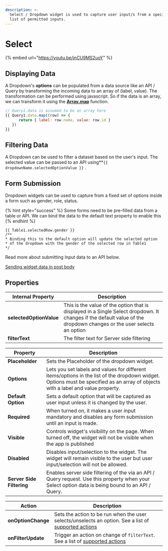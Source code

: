 ```yaml
---
description: >-
  ‌Select / Dropdown widget is used to capture user input/s from a specified
  list of permitted inputs.
---
```


# Select

{% embed url="https://youtu.be/jnCU9MS2uoY" %}

## Displaying Data

A Dropdown's **options** can be populated from a data source like an API / Query by transforming the incoming data to an array of (label, value). The transformation can be performed using javascript. So if the data is an array, we can transform it using the [**Array.map**](https://developer.mozilla.org/en-US/docs/Web/JavaScript/Reference/Global\_Objects/TypedArray/map) function.

```javascript
// Query1.data is assumed to be an array here
{{ Query1.data.map((row) => { 
      return { label: row.name, value: row.id } 
   }) 
}}
```

## Filtering Data

A Dropdown can be used to filter a dataset based on the user's input. The selected value can be passed to an API using\*\*`{{ dropdownName.selectedOptionValue }}` .

## **Form Submission**

Dropdown widgets can be used to capture from a fixed set of options inside a form such as gender, role, status.

{% hint style="success" %}
Some forms need to be pre-filled data from a table or API. We can bind the data to the default text property to enable this
{% endhint %}

```
{{ Table1.selectedRow.gender }}
/**
* Binding this to the default option will update the selected option 
* of the dropdown with the gender of the selected row in Table1
*/
```

Read more about submitting Input data to an API below.

[Sending widget data in post body](dropdown-1.md)

## Properties

| Internal Property       | Description                                                                                                                                                          |
| ----------------------- | -------------------------------------------------------------------------------------------------------------------------------------------------------------------- |
| **selectedOptionValue** | This is the value of the option that is displayed in a Single Select dropdown. It changes if the default value of the dropdown changes or the user selects an option |
| **filterText**          | The filter text for Server side filtering                                                                                                                            |

| Property                  | Description                                                                                                                                                                      |
| ------------------------- | -------------------------------------------------------------------------------------------------------------------------------------------------------------------------------- |
| **Placeholder**           | Sets the Placeholder of the dropdown widget.                                                                                                                                     |
| **Options**               | Lets you set labels and values for different items/options in the list of the dropdown widget. Options must be specified as an array of objects with a label and value property. |
| **Default Option**        | Sets a default option that will be captured as user input unless it is changed by the user.                                                                                      |
| **Required**              | When turned on, it makes a user input mandatory and disables any form submission until an input is made.                                                                         |
| **Visible**               | Controls widget's visibility on the page. When turned off, the widget will not be visible when the app is published                                                              |
| **Disabled**              | Disables input/selection to the widget. The widget will remain visible to the user but user input/selection will not be allowed.                                                 |
| **Server Side Filtering** | Enables server side filtering of the via an API / Query request. Use this property when your Select option data is being bound to an API / Query.                                |

| Action             | Description                                                                                                                                                 |
| ------------------ | ----------------------------------------------------------------------------------------------------------------------------------------------------------- |
| **onOptionChange** | Sets the action to be run when the user selects/unselects an option. See a list of [supported actions](../core-concepts/writing-code/appsmith-framework.md) |
| **onFilterUpdate** | Trigger an action on change of `filterText`. See a list of [supported actions](../core-concepts/writing-code/appsmith-framework.md)                         |
